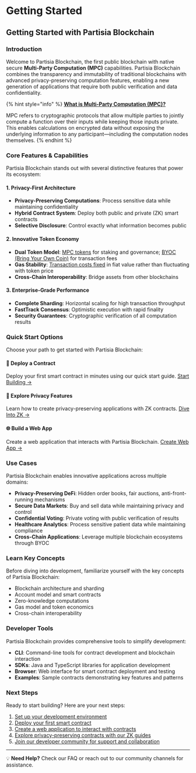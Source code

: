 # Getting Started

## Getting Started with Partisia Blockchain

### Introduction

Welcome to Partisia Blockchain, the first public blockchain with native secure **Multi-Party Computation (MPC)** capabilities. Partisia Blockchain combines the transparency and immutability of traditional blockchains with advanced privacy-preserving computation features, enabling a new generation of applications that require both public verification and data confidentiality.

{% hint style="info" %}
[**What is Multi-Party Computation (MPC)?**](https://en.wikipedia.org/wiki/Secure_multi-party_computation)

MPC refers to cryptographic protocols that allow multiple parties to jointly compute a function over their inputs while keeping those inputs private. This enables calculations on encrypted data without exposing the underlying information to any participant—including the computation nodes themselves.
{% endhint %}

### Core Features & Capabilities

Partisia Blockchain stands out with several distinctive features that power its ecosystem:

#### 1. Privacy-First Architecture

* **Privacy-Preserving Computations**: Process sensitive data while maintaining confidentiality
* **Hybrid Contract System**: Deploy both public and private (ZK) smart contracts
* **Selective Disclosure**: Control exactly what information becomes public

#### 2. Innovative Token Economy

* **Dual Token Model**: [MPC tokens](broken-reference) for staking and governance; [BYOC (Bring Your Own Coin)](../guides/byoc/) for transaction fees
* **Gas Stability**: [Transaction costs fixed](../guides/gas/) in fiat value rather than fluctuating with token price
* **Cross-Chain Interoperability**: Bridge assets from other blockchains

#### 3. Enterprise-Grade Performance

* **Complete Sharding**: Horizontal scaling for high transaction throughput
* **FastTrack Consensus**: Optimistic execution with rapid finality
* **Security Guarantees**: Cryptographic verification of all computation results

### Quick Start Options

Choose your path to get started with Partisia Blockchain:

#### 🚀 Deploy a Contract

Deploy your first smart contract in minutes using our quick start guide. [Start Building →](quick-start.md)

#### 🔐 Explore Privacy Features

Learn how to create privacy-preserving applications with ZK contracts. [Dive Into ZK →](../guides/zk-smart-contracts/)

#### 🌐 Build a Web App

Create a web application that interacts with Partisia Blockchain. [Create Web App →](web-app.md)

### Use Cases

Partisia Blockchain enables innovative applications across multiple domains:

* **Privacy-Preserving DeFi**: Hidden order books, fair auctions, anti-front-running mechanisms
* **Secure Data Markets**: Buy and sell data while maintaining privacy and control
* **Confidential Voting**: Private voting with public verification of results
* **Healthcare Analytics**: Process sensitive patient data while maintaining compliance
* **Cross-Chain Applications**: Leverage multiple blockchain ecosystems through BYOC

### Learn Key Concepts

Before diving into development, familiarize yourself with the key concepts of Partisia Blockchain:

* Blockchain architecture and sharding
* Account model and smart contracts
* Zero-knowledge computations
* Gas model and token economics
* Cross-chain interoperability

### Developer Tools

Partisia Blockchain provides comprehensive tools to simplify development:

* **CLI**: Command-line tools for contract development and blockchain interaction
* **SDKs**: Java and TypeScript libraries for application development
* **Browser**: Web interface for smart contract deployment and testing
* **Examples**: Sample contracts demonstrating key features and patterns

### Next Steps

Ready to start building? Here are your next steps:

1. [Set up your development environment](../dev-tools/cli/developer-guide.md)
2. [Deploy your first smart contract](../guides/smart-contracts/compile-and-deploy-contracts.md)
3. [Create a web application to interact with contracts](web-app.md)
4. [Explore privacy-preserving contracts with our ZK guides](../guides/zk-smart-contracts/)
5. [Join our developer community for support and collaboration](../resources/)

***

💡 **Need Help?** Check our FAQ or reach out to our community channels for assistance.
